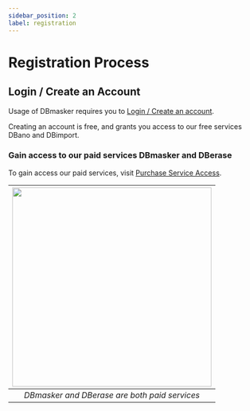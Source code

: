 ```yaml
---
sidebar_position: 2
label: registration
---
```


# Registration Process

## Login / Create an Account

Usage of DBmasker requires you to [Login / Create an account](https://anonymizer.esito.no/auth).

Creating an account is free, and grants you access to our free services DBano and DBimport.

### Gain access to our paid services DBmasker and DBerase

To gain access our paid services, visit [Purchase Service Access](https://anonymizer.esito.no/products).

| <img src="/img/docs/purchase_products.png" width="400" /> |
|:--:|
| *DBmasker and DBerase are both paid services* |

